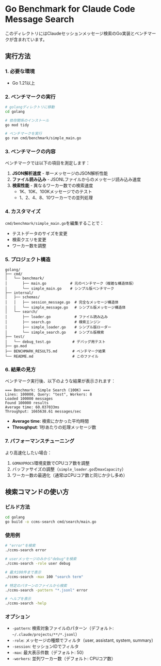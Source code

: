 # Go Benchmark for Claude Code Message Search

このディレクトリにはClaudeセッションメッセージ検索のGo実装とベンチマークが含まれています。

## 実行方法

### 1. 必要な環境
- Go 1.21以上

### 2. ベンチマークの実行

```bash
# golangディレクトリに移動
cd golang

# 依存関係のインストール
go mod tidy

# ベンチマークを実行
go run cmd/benchmark/simple_main.go
```

### 3. ベンチマークの内容

ベンチマークでは以下の項目を測定します：

1. **JSON解析速度** - 単一メッセージのJSON解析性能
2. **ファイル読み込み** - JSONLファイルからのメッセージ読み込み速度
3. **検索性能** - 異なるワーカー数での検索速度
   - 1K、10K、100Kメッセージでのテスト
   - 1、2、4、8、10ワーカーでの並列処理

### 4. カスタマイズ

`cmd/benchmark/simple_main.go`を編集することで：
- テストデータのサイズを変更
- 検索クエリを変更
- ワーカー数を調整

### 5. プロジェクト構造

```
golang/
├── cmd/
│   └── benchmark/
│       ├── main.go           # 元のベンチマーク（複雑な構造体版）
│       └── simple_main.go    # シンプル版ベンチマーク
├── internal/
│   ├── schemas/
│   │   ├── session_message.go  # 完全なメッセージ構造体
│   │   └── simple_message.go   # シンプル版メッセージ構造体
│   └── search/
│       ├── loader.go           # ファイル読み込み
│       ├── search.go           # 検索エンジン
│       ├── simple_loader.go    # シンプル版ローダー
│       └── simple_search.go    # シンプル版検索
├── test/
│   └── debug_test.go          # デバッグ用テスト
├── go.mod
├── BENCHMARK_RESULTS.md       # ベンチマーク結果
└── README.md                  # このファイル
```

### 6. 結果の見方

ベンチマーク実行後、以下のような結果が表示されます：

```
=== Benchmark: Simple Search (100K) ===
Lines: 100000, Query: "test", Workers: 8
Loaded 100000 messages
Found 100000 results
Average time: 60.037033ms
Throughput: 1665638.61 messages/sec
```

- **Average time**: 検索にかかった平均時間
- **Throughput**: 1秒あたりの処理メッセージ数

### 7. パフォーマンスチューニング

より高速化したい場合：
1. `GOMAXPROCS`環境変数でCPUコア数を調整
2. バッファサイズの調整（`simple_loader.go`の`maxCapacity`）
3. ワーカー数の最適化（通常はCPUコア数と同じか少し多め）

## 検索コマンドの使い方

### ビルド方法

```bash
cd golang
go build -o ccms-search cmd/search/main.go
```

### 使用例

```bash
# "error"を検索
./ccms-search error

# userメッセージのみから"debug"を検索
./ccms-search -role user debug

# 最大100件まで表示
./ccms-search -max 100 "search term"

# 特定のパターンのファイルから検索
./ccms-search -pattern "*.jsonl" error

# ヘルプを表示
./ccms-search -help
```

### オプション

- `-pattern`: 検索対象ファイルのパターン（デフォルト: `~/.claude/projects/**/*.jsonl`）
- `-role`: メッセージの種類でフィルタ（user, assistant, system, summary）
- `-session`: セッションIDでフィルタ
- `-max`: 最大表示件数（デフォルト: 50）
- `-workers`: 並列ワーカー数（デフォルト: CPUコア数）